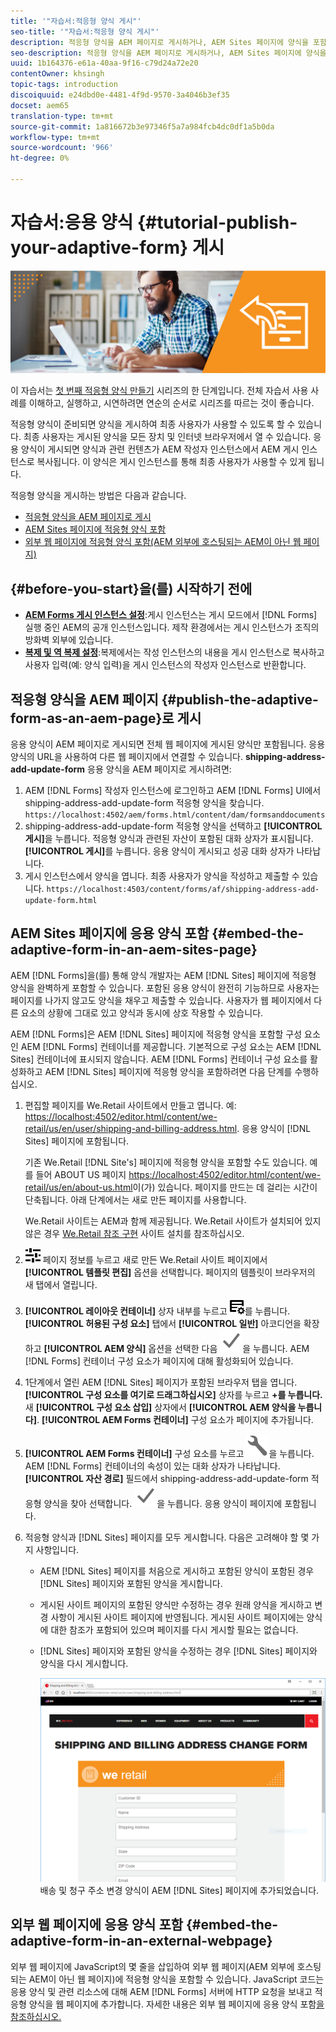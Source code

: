 ```yaml
---
title: '"자습서:적응형 양식 게시"'
seo-title: '"자습서:적응형 양식 게시"'
description: 적응형 양식을 AEM 페이지로 게시하거나, AEM Sites 페이지에 양식을 포함하거나, 외부 웹 페이지에 적응형 양식을 포함시킵니다
seo-description: 적응형 양식을 AEM 페이지로 게시하거나, AEM Sites 페이지에 양식을 포함하거나, 외부 웹 페이지에 적응형 양식을 포함시킵니다
uuid: 1b164376-e61a-40aa-9f16-c79d24a72e20
contentOwner: khsingh
topic-tags: introduction
discoiquuid: e24dbd0e-4481-4f9d-9570-3a4046b3ef35
docset: aem65
translation-type: tm+mt
source-git-commit: 1a816672b3e97346f5a7a984fcb4dc0df1a5b0da
workflow-type: tm+mt
source-wordcount: '966'
ht-degree: 0%

---
```



# 자습서:응용 양식 {#tutorial-publish-your-adaptive-form} 게시

![](do-not-localize/13-publish-your-adaptive-form-small.png)

이 자습서는 [첫 번째 적응형 양식 만들기](https://helpx.adobe.com/experience-manager/6-3/forms/using/create-your-first-adaptive-form.html) 시리즈의 한 단계입니다. 전체 자습서 사용 사례를 이해하고, 실행하고, 시연하려면 연순의 순서로 시리즈를 따르는 것이 좋습니다.

적응형 양식이 준비되면 양식을 게시하여 최종 사용자가 사용할 수 있도록 할 수 있습니다. 최종 사용자는 게시된 양식을 모든 장치 및 인터넷 브라우저에서 열 수 있습니다. 응용 양식이 게시되면 양식과 관련 컨텐츠가 AEM 작성자 인스턴스에서 AEM 게시 인스턴스로 복사됩니다. 이 양식은 게시 인스턴스를 통해 최종 사용자가 사용할 수 있게 됩니다.

적응형 양식을 게시하는 방법은 다음과 같습니다.

* [적응형 양식을 AEM 페이지로 게시](../../forms/using/publish-your-adaptive-form.md#publish-the-adaptive-form-as-an-aem-page)
* [AEM Sites 페이지에 적응형 양식 포함](#embed-the-adaptive-form-in-an-aem-sites-page)
* [외부 웹 페이지에 적응형 양식 포함(AEM 외부에 호스팅되는 AEM이 아닌 웹 페이지)](../../forms/using/publish-your-adaptive-form.md)

## {#before-you-start}을(를) 시작하기 전에

* **[AEM Forms 게시 인스턴스 설정](https://helpx.adobe.com/experience-manager/6-3/forms/using/installing-configuring-aem-forms-osgi.html)**:게시 인스턴스는 게시 모드에서  [!DNL Forms] 실행 중인 AEM의 공개 인스턴스입니다. 제작 환경에서는 게시 인스턴스가 조직의 방화벽 외부에 있습니다.
* **[복제 및 역 복제 설정](https://helpx.adobe.com/experience-manager/6-3/help/sites-deploying/replication.html)**:복제에서는 작성 인스턴스의 내용을 게시 인스턴스로 복사하고 사용자 입력(예: 양식 입력)을 게시 인스턴스의 작성자 인스턴스로 반환합니다.

## 적응형 양식을 AEM 페이지 {#publish-the-adaptive-form-as-an-aem-page}로 게시

응용 양식이 AEM 페이지로 게시되면 전체 웹 페이지에 게시된 양식만 포함됩니다. 응용 양식의 URL을 사용하여 다른 웹 페이지에서 연결할 수 있습니다. **shipping-address-add-update-form** 응용 양식을 AEM 페이지로 게시하려면:

1. AEM [!DNL Forms] 작성자 인스턴스에 로그인하고 AEM [!DNL Forms] UI에서 shipping-address-add-update-form 적응형 양식을 찾습니다.
   `https://localhost:4502/aem/forms.html/content/dam/formsanddocuments`
1. shipping-address-add-update-form 적응형 양식을 선택하고 **[!UICONTROL 게시]**&#x200B;을 누릅니다. 적응형 양식과 관련된 자산이 포함된 대화 상자가 표시됩니다. **[!UICONTROL 게시]**&#x200B;를 누릅니다. 응용 양식이 게시되고 성공 대화 상자가 나타납니다.
1. 게시 인스턴스에서 양식을 엽니다. 최종 사용자가 양식을 작성하고 제출할 수 있습니다.
   `https://localhost:4503/content/forms/af/shipping-address-add-update-form.html`

## AEM Sites 페이지에 응용 양식 포함 {#embed-the-adaptive-form-in-an-aem-sites-page}

AEM [!DNL Forms]을(를) 통해 양식 개발자는 AEM [!DNL Sites] 페이지에 적응형 양식을 완벽하게 포함할 수 있습니다. 포함된 응용 양식이 완전히 기능하므로 사용자는 페이지를 나가지 않고도 양식을 채우고 제출할 수 있습니다. 사용자가 웹 페이지에서 다른 요소의 상황에 그대로 있고 양식과 동시에 상호 작용할 수 있습니다.

AEM [!DNL Forms]은 AEM [!DNL Sites] 페이지에 적응형 양식을 포함할 구성 요소인 AEM [!DNL Forms] 컨테이너를 제공합니다. 기본적으로 구성 요소는 AEM [!DNL Sites] 컨테이너에 표시되지 않습니다. AEM [!DNL Forms] 컨테이너 구성 요소를 활성화하고 AEM [!DNL Sites] 페이지에 적응형 양식을 포함하려면 다음 단계를 수행하십시오.

1. 편집할 페이지를 We.Retail 사이트에서 만들고 엽니다. 예: [https://localhost:4502/editor.html/content/we-retail/us/en/user/shipping-and-billing-address.html](https://localhost:4502/editor.html/content/we-retail/us/en/user/shipping-and-billing-address.html). 응용 양식이 [!DNL Sites] 페이지에 포함됩니다.

   기존 We.Retail [!DNL Site's] 페이지에 적응형 양식을 포함할 수도 있습니다. 예를 들어 ABOUT US 페이지 [https://localhost:4502/editor.html/content/we-retail/us/en/about-us.html](https://localhost:4502/editor.html/content/we-retail/us/en/about-us.html)이(가) 있습니다. 페이지를 만드는 데 걸리는 시간이 단축됩니다. 아래 단계에서는 새로 만든 페이지를 사용합니다.

   We.Retail 사이트는 AEM과 함께 제공됩니다. We.Retail 사이트가 설치되어 있지 않은 경우 [We.Retail 참조 구현](https://helpx.adobe.com/experience-manager/6-3/help/sites-developing/we-retail.html) 사이트 설치를 참조하십시오.

1. ![속성](assets/properties.png) 페이지 정보를 누르고 새로 만든 We.Retail 사이트 페이지에서 **[!UICONTROL 템플릿 편집]** 옵션을 선택합니다. 페이지의 템플릿이 브라우저의 새 탭에서 열립니다.
1. **[!UICONTROL 레이아웃 컨테이너]** 상자 내부를 누르고 ![feedmanagement](assets/feedmanagement.png)를 누릅니다. **[!UICONTROL 허용된 구성 요소]** 탭에서 **[!UICONTROL 일반]** 아코디언을 확장하고 **[!UICONTROL AEM 양식]** 옵션을 선택한 다음 ![save_icon](assets/save_icon.svg)을 누릅니다. AEM [!DNL Forms] 컨테이너 구성 요소가 페이지에 대해 활성화되어 있습니다.

1. 1단계에서 열린 AEM [!DNL Sites] 페이지가 포함된 브라우저 탭을 엽니다. **[!UICONTROL 구성 요소를 여기로 드래그하십시오]** 상자를 누르고 **+를 누릅니다.** 새  **[!UICONTROL 구성 요소 삽입]** 상자에서  **[!UICONTROL AEM 양식을 누릅니다]**. **[!UICONTROL AEM Forms 컨테이너]** 구성 요소가 페이지에 추가됩니다.
1. **[!UICONTROL AEM Forms 컨테이너]** 구성 요소를 누르고 ![configure-icon](assets/configure-icon.svg)을 누릅니다. AEM [!DNL Forms] 컨테이너의 속성이 있는 대화 상자가 나타납니다. **[!UICONTROL 자산 경로]** 필드에서 shipping-address-add-update-form 적응형 양식을 찾아 선택합니다. ![save_icon](assets/save_icon.svg)을 누릅니다. 응용 양식이 페이지에 포함됩니다.
1. 적응형 양식과 [!DNL Sites] 페이지를 모두 게시합니다. 다음은 고려해야 할 몇 가지 사항입니다.

   * AEM [!DNL Sites] 페이지를 처음으로 게시하고 포함된 양식이 포함된 경우 [!DNL Sites] 페이지와 포함된 양식을 게시합니다.
   * 게시된 사이트 페이지의 포함된 양식만 수정하는 경우 원래 양식을 게시하고 변경 사항이 게시된 사이트 페이지에 반영됩니다. 게시된 사이트 페이지에는 양식에 대한 참조가 포함되어 있으며 페이지를 다시 게시할 필요는 없습니다.
   * [!DNL Sites] 페이지와 포함된 양식을 수정하는 경우 [!DNL Sites] 페이지와 양식을 다시 게시합니다.

      ![embed-in-aem-sites](assets/embed-in-aem-sites.png)
   배송 및 청구 주소 변경 양식이 AEM [!DNL Sites] 페이지에 추가되었습니다.

## 외부 웹 페이지에 응용 양식 포함 {#embed-the-adaptive-form-in-an-external-webpage}

외부 웹 페이지에 JavaScript의 몇 줄을 삽입하여 외부 웹 페이지(AEM 외부에 호스팅되는 AEM이 아닌 웹 페이지)에 적응형 양식을 포함할 수 있습니다. JavaScript 코드는 응용 양식 및 관련 리소스에 대해 AEM [!DNL Forms] 서버에 HTTP 요청을 보내고 적응형 양식을 웹 페이지에 추가합니다. 자세한 내용은 외부 웹 페이지에 응용 양식 포함[을 참조하십시오.](/help/forms/using/embed-adaptive-form-external-web-page.md)
